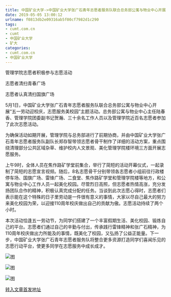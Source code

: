 ```yaml
---
title: 中国矿业大学->中国矿业大学张广石青年志愿者服务队联合总务部公寓与物业中心开展五一美化校园志愿活动 | cumt.com.cn
date: 2019-05-05 13:00:12
urlname: f0813db2e09316ab5f00cf7982d1c290
tags: 
- cumt.com.cn
- cumt
- 中国矿业大学
- 矿大
categories:
- cumt.com.cn
- 中国矿业大学
---
```


管理学院志愿者积极参与志愿活动

志愿者清扫青春广场

志愿者认真清扫国旗广场

5月1日，中国矿业大学张广石青年志愿者服务队联合总务部公寓与物业中心开展“五一劳动迎校庆，志愿服务美校园”主题活动。总务部公寓与物业中心主任陆春香、管理学院团委副书记贺瀚、三十余名工作人员以及管理学院近百名志愿者参加了此次志愿活动。

为确保活动如期开展，管理学院与总务部进行了前期协商，并由中国矿业大学张广石青年志愿者服务队副队长郑存智带领志愿者骨干制作了详细的活动方案，重点围绕清理部分公共区域杂草、维护校内人文景观、美化管理学院楼环境三方面开展志愿服务。

上午9时，全体人员在焦作路矿学堂前集合，举行了简短的活动开幕仪式，一起录制了简短的志愿宣言视频。随后，8名志愿骨干分别带领各志愿者小组前往行政楼停车场、国旗广场、雷锋广场、二食堂、焦作路矿学堂和管理学院楼等地方，和公寓与物业中心工作人员一起美化校园。尽管烈日高照，但志愿者热情高涨，充分发扬团队合作的精神，积极认真完成分配的任务。当谈到此次志愿心得时，志愿者们表示能在这个特殊的日子里劳动是一件很有意义的事情，大家以尽自己最大的努力来美化校园为荣，以迎接110周年校庆做出自己的贡献为傲。志愿活动持续了两个小时。

本次活动恰逢五一劳动节，为同学们搭建了一个丰富假期生活、美化校园、锻炼自己的平台。志愿者们通过自己的辛勤与付出，传承践行雷锋精神和张广石精神，为110周年校庆做出力所能及的事情，既美化了校园，又弘扬了公益正能量。下一步，中国矿业大学张广石青年志愿者服务队将整合更多资源打造同学们喜闻乐见的志愿行动平台，使更多同学在志愿服务中成长成才。

![图](http://xwzx.cumt.edu.cn/_upload/article/images/c6/42/e9760a49468cb6be8cf99d2fa724/bc59b19c-cf01-4fc0-81eb-3727c381db09.jpg)

![图](http://xwzx.cumt.edu.cn/_upload/article/images/c6/42/e9760a49468cb6be8cf99d2fa724/9106ab3f-f511-43c7-9bd6-765860979ae1.jpg)

![图](http://xwzx.cumt.edu.cn/_upload/article/images/c6/42/e9760a49468cb6be8cf99d2fa724/c04fcbc5-f53c-4c6f-8b39-fd5af82fe566.jpg)

[转入文章首发地址](http://xwzx.cumt.edu.cn/fb/89/c523a523145/page.htm)
